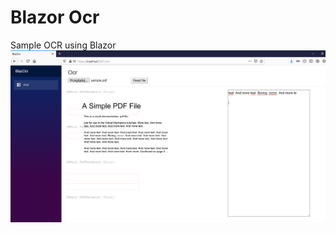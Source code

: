 # Blazor Ocr

Sample OCR using Blazor
![alt text](https://github.com/siasty/BlazOcr/blob/master/sample.png)
